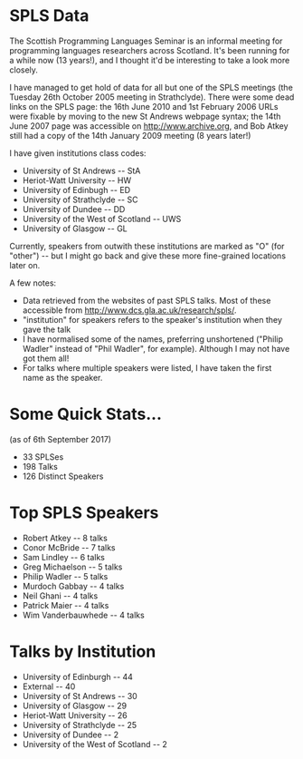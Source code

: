 # SPLS Data

The Scottish Programming Languages Seminar is an informal meeting for programming languages researchers across Scotland. It's been running for a while now (13 years!), and I thought it'd be interesting to take a look more closely.

I have managed to get hold of data for all but one of the SPLS meetings (the Tuesday 26th October 2005 meeting in Strathclyde). There were some dead links on the SPLS page: the 16th June 2010 and 1st February 2006 URLs were fixable by moving to the new St Andrews webpage syntax; the 14th June 2007 page was accessible on http://www.archive.org, and Bob Atkey still had a copy of the 14th January 2009 meeting (8 years later!)

I have given institutions class codes:
  * University of St Andrews -- StA
  * Heriot-Watt University -- HW
  * University of Edinbugh -- ED
  * University of Strathclyde -- SC
  * University of Dundee -- DD
  * University of the West of Scotland -- UWS
  * University of Glasgow -- GL

Currently, speakers from outwith these institutions are marked as "O" (for "other") -- but I might go back and give these more fine-grained locations later on.

A few notes:
  * Data retrieved from the websites of past SPLS talks. Most of these accessible from http://www.dcs.gla.ac.uk/research/spls/.
  * "institution" for speakers refers to the speaker's institution when they gave the talk
  * I have normalised some of the names, preferring unshortened ("Philip Wadler" instead of "Phil Wadler", for example). Although I may not have got them all!
  * For talks where multiple speakers were listed, I have taken the first name as the speaker.

# Some Quick Stats...

(as of 6th September 2017)

  * 33 SPLSes
  * 198 Talks
  * 126 Distinct Speakers

# Top SPLS Speakers

  * Robert Atkey -- 8 talks
  * Conor McBride -- 7 talks
  * Sam Lindley -- 6 talks
  * Greg Michaelson -- 5 talks
  * Philip Wadler -- 5 talks
  * Murdoch Gabbay -- 4 talks
  * Neil Ghani -- 4 talks
  * Patrick Maier -- 4 talks
  * Wim Vanderbauwhede -- 4 talks

# Talks by Institution

  * University of Edinburgh -- 44
  * External -- 40
  * University of St Andrews -- 30
  * University of Glasgow -- 29
  * Heriot-Watt University -- 26
  * University of Strathclyde -- 25
  * University of Dundee -- 2
  * University of the West of Scotland -- 2

